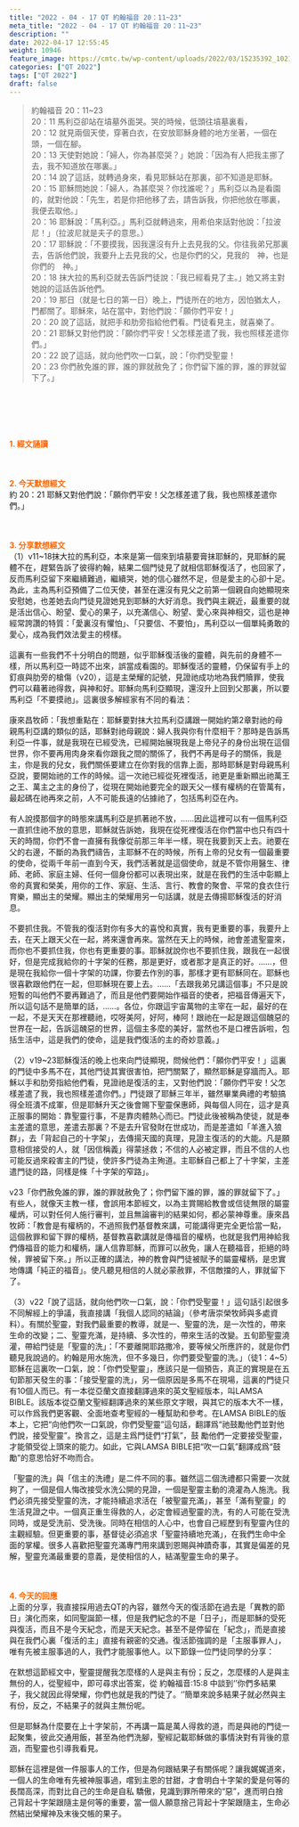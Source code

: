 ```yaml
---
title: "2022 - 04 - 17 QT 約翰福音 20：11~23"
meta_title: "2022 - 04 - 17 QT 約翰福音 20：11~23"
description: ""
date: 2022-04-17 12:55:45
weight: 10946
feature_image: https://cmtc.tw/wp-content/uploads/2022/03/15235392_10211799862337740_180693556567566654_o-1.webp
categories: ["QT 2022"]
tags: ["QT 2022"]
draft: false
---
```


<blockquote>約翰福音 20：11~23<br />
20：11 馬利亞卻站在墳墓外面哭。哭的時候，低頭往墳墓裏看，<br />
20：12 就見兩個天使，穿著白衣，在安放耶穌身體的地方坐著，一個在頭，一個在腳。<br />
20：13 天使對她說：「婦人，你為甚麼哭？」她說：「因為有人把我主挪了去，我不知道放在哪裏。」<br />
20：14 說了這話，就轉過身來，看見耶穌站在那裏，卻不知道是耶穌。<br />
20：15 耶穌問她說：「婦人，為甚麼哭？你找誰呢？」馬利亞以為是看園的，就對他說：「先生，若是你把他移了去，請告訴我，你把他放在哪裏，我便去取他。」<br />
20：16 耶穌說：「馬利亞。」馬利亞就轉過來，用希伯來話對他說：「拉波尼！」（拉波尼就是夫子的意思。）<br />
20：17 耶穌說：「不要摸我，因我還沒有升上去見我的父。你往我弟兄那裏去，告訴他們說，我要升上去見我的父，也是你們的父，見我的　神，也是你們的　神。」<br />
20：18 抹大拉的馬利亞就去告訴門徒說：「我已經看見了主。」她又將主對她說的這話告訴他們。<br />
20：19 那日（就是七日的第一日）晚上，門徒所在的地方，因怕猶太人，門都關了。耶穌來，站在當中，對他們說：「願你們平安！」<br />
20：20 說了這話，就把手和肋旁指給他們看。門徒看見主，就喜樂了。<br />
20：21 耶穌又對他們說：「願你們平安！父怎樣差遣了我，我也照樣差遣你們。」<br />
20：22 說了這話，就向他們吹一口氣，說：「你們受聖靈！<br />
20：23 你們赦免誰的罪，誰的罪就赦免了；你們留下誰的罪，誰的罪就留下了。」</blockquote><br />
&nbsp;<br />
<br />
&nbsp;<br />
<br />
<span style="color: #ff6600;"><strong>1. </strong><strong>經文誦讀</strong></span><br />
<br />
<span style="color: #ff6600;"><strong> </strong></span><br />
<br />
<span style="color: #ff6600;"><strong>2. 今天默想</strong><strong>經文<br />
</strong></span>約 20：21 耶穌又對他們說：「願你們平安！父怎樣差遣了我，我也照樣差遣你們。」<br />
<br />
&nbsp;<br />
<br />
<span style="color: #ff6600;"><strong>3. 分享默想經文<br />
</strong></span>（1）v11~18抹大拉的馬利亞，本來是第一個來到墳墓要膏抹耶穌的，見耶穌的屍體不在，趕緊告訴了彼得約翰，結果二個門徒見了就相信耶穌復活了，也回家了，反而馬利亞留下來繼續難過，繼續哭，她的信心雖然不足，但是愛主的心卻十足。為此，主為馬利亞預備了二位天使，甚至在還沒有見父之前第一個親自向她顯現來安慰她，也差她去向門徒見證她見到耶穌的大好消息。我們與主親近，最重要的就是活出信心、盼望、愛心的果子，以充滿信心、盼望、愛心來與神相交，這也是神經常誇讚的特質：「愛裏沒有懼怕」、「只要信、不要怕」，馬利亞以一個單純勇敢的愛心，成為我們效法愛主的榜樣。<br />
<br />
這裏有一些我們不十分明白的問題，似乎耶穌復活後的靈體，與先前的身體不一樣，所以馬利亞一時認不出來，誤當成看園的。耶穌復活的靈體，仍保留有手上的釘痕與肋旁的槍傷（v20），這是主榮耀的記號，見證祂成功地為我們贖罪，使我們可以藉著祂得救，與神和好。耶穌向馬利亞顯現，還沒升上回到父那裏，所以要馬利亞「不要摸祂」。這裏很多解經家有不同的看法：<br />
<br />
康來昌牧師：「我想重點在：耶穌要對抹大拉馬利亞講跟一開始約第2章對祂的母親馬利亞講的類似的話，耶穌對祂母親說：婦人我與你有什麼相干？那時是告訴馬利亞一件事，就是我現在已經受洗，已經開始展現我是上帝兒子的身份出現在這個世界，你不要再用肉身來看你跟我之間的關係了，我們不再是母子的關係，我是主，你是我的兒女，我們關係要建立在你對我的信靠上面，那時耶穌是對母親馬利亞說，要開始祂的工作的時候。這一次祂已經從死裡復活，祂更是重新顯出祂萬王之王、萬主之主的身份了，從現在開始祂要完全的跟天父一樣有權柄的在管萬有，最起碼在祂再來之前，人不可能長遠的佔據祂了，包括馬利亞在內。<br />
<br />
有人說摸那個字的時態來講馬利亞是抓著祂不放，……因此這裡可以有一個馬利亞一直抓住祂不放的意思，耶穌就告訴她，我現在從死裡復活在你們當中也只有四十天的時間，你們不會一直擁有我像從前那三年半一樣，現在我要到天上去。祂要在父的右邊，不斷的為我們禱告，主耶穌不在的時候，所有上帝的兒女有一個最重要的使命，從兩千年前一直到今天，我們活著就是這個使命，就是不管你用醫生、律師、老師、家庭主婦、任何一個身份都可以表現出來，就是在我們的生活中彰顯上帝的真實和榮美，用你的工作、家庭、生活、言行、教會的聚會、平常的食衣住行育樂，顯出主的榮耀。顯出主的榮耀用另一句話講，就是去傳揚耶穌復活的好消息。<br />
<br />
不要抓住我。不管我的復活對你有多大的喜悅和真實，我有更重要的事，我要升上去，在天上跟天父在一起，將來還會再來。當然在天上的時候，祂會差遣聖靈來，而你也不要抓住我，你也有更重要的事。耶穌就說你也不要抓住我，跟我在一起很好，但是完成我給你的十字架的任務，那是更好，或者那才是真正的好。……，但是現在我給你一個十字架的功課，你要去作別的事，那樣才更有耶穌同在。耶穌也很喜歡跟他們在一起，但耶穌現在要上去。……「去跟我弟兄講這個事」不只是說短暫的叫他們不要再難過了，而且是他們要開始作福音的使者，把福音傳遍天下，所以這句話不是簡單的話，……。各位，你跟這宇宙萬物的主宰在一起，最好的在一起，不是天天在那裡聽祂，哎呀美阿，好阿，棒阿！跟祂在一起是跟這個醜惡的世界在一起，告訴這醜惡的世界，這個主多麼的美好，當然也不是口裡告訴啦，包括生活中，這是我們的使命，這是我們復活的主的奇妙意義。」<br />
<br />
（2）v19~23耶穌復活的晚上也來向門徒顯現，問候他們：「願你們平安！」這裏的門徒中多馬不在，其他門徒其實很害怕，把門關緊了，顯然耶穌是穿牆而入。耶穌以手和肋旁指給他們看，見證祂是復活的主，又對他們說：「願你們平安！父怎樣差遣了我，我也照樣差遣你們。」門徒跟了耶穌三年半，雖然畢業典禮的考驗搞得全班潰不成軍，但是耶穌升天之後會賜下聖靈保惠師，與每個人同在，這才是真正服事的開始：靠聖靈行事，不是靠肉體熱心而已。門徒此後被稱為使徒，就是奉主差遣的意思，差遣去那裏？不是去升官發財在世成功，而是差遣如「羊進入狼群」，去「背起自己的十字架」，去傳揚天國的真理，見證主復活的的大能。凡是願意相信接受的人，就「因信稱義」得蒙拯救；不信的人必被定罪，而且不信的人也可能反過來殺害主的門徒，使許多門徒為主殉道。主耶穌自己都上了十字架，主差遣門徒的路，同樣是條「十字架的窄路」。<br />
<br />
v23「你們赦免誰的罪，誰的罪就赦免了；你們留下誰的罪，誰的罪就留下了。」有些人，就像天主教一樣，會誤用本節經文，以為主賞賜給教會或信徒無限的屬靈權炳，可以對任何人施行審判，並且無論審判的結果如何，都必蒙神尊重。康來昌牧師：「教會是有權柄的，不過照我們基督教來講，可能講得更完全更恰當一點，這個赦罪和留下罪的權柄，基督教喜歡講就是傳福音的權柄，也就是我們用神給我們傳福音的能力和權柄，讓人信靠耶穌，而罪可以赦免，讓人在聽福音，拒絕的時候，罪被留下來。」所以正確的講法，神的教會與門徒被賦予的屬靈權柄，是忠實地傳講「純正的福音」。使凡聽見相信的人就必蒙赦罪，不信敵擋的人，罪就留下了。<br />
<br />
（3）v22「說了這話，就向他們吹一口氣，說：「你們受聖靈！」這句話引起很多不同解經上的爭議，我直接講「我個人認同的結論」（參考唐崇榮牧師與多處資料）。有關於聖靈，對我們最重要的教導，就是一、聖靈的洗，是一次性的，帶來生命的改變；二、聖靈充滿，是持續、多次性的，帶來生活的改變。五旬節聖靈澆灌，帶給門徒是「聖靈的洗」：「不要離開耶路撒冷，要等候父所應許的，就是你們聽見我說過的。約翰是用水施洗，但不多幾日，你們要受聖靈的洗。」（徒1：4~5）耶穌在這裏吹一口氣，說：「你們受聖靈」，應該只是一個預告，真正的實現是在五旬節那天發生的事：「接受聖靈的洗」，另一個原因是多馬不在現場，這裏的門徒只有10個人而已。有一本從亞蘭文直接翻譯過來的英文聖經版本，叫LAMSA BIBLE。該版本從亞蘭文聖經翻譯過來的某些原文字眼，與其它的版本大不一樣，可以作爲我們更客觀、全面地查考聖經的一種幫助和參考。在LAMSA BIBLE的版本上，它把“向他們吹一口氣說，你們受聖靈”這句話，翻譯爲“祂鼓勵他們並對他們說，接受聖靈”。換言之，這是主爲門徒們“打氣”，鼓 勵他們一定要接受聖靈，才能領受從上頭來的能力。如此，它與LAMSA BIBLE把“吹一口氣”翻譯成爲“鼓勵”的意思恰好不吻而合。<br />
<br />
「聖靈的洗」與「信主的洗禮」是二件不同的事。雖然這二個洗禮都只需要一次就夠了，一個是個人悔改接受水洗公開的見證，一個是聖靈主動的澆灌為人施洗。我們必須先接受聖靈的洗，才能持續追求活在「被聖靈充滿」，甚至「滿有聖靈」的生活見證之中。一個真正重生得救的人，必定會經過聖靈的洗，有的人可能在受洗同時，或是受洗前、受洗後。同時在相信的人心中，也會自己經歷到有聖靈內住的主觀經驗。但更重要的事，基督徒必須追求「聖靈持續地充滿」，在我們生命中全面的掌權。很多人喜歡把聖靈充滿專門用來講到恩賜與神蹟奇事，其實是偏差的見解，聖靈充滿最重要的意義，是使相信的人，結滿聖靈生命的果子。<br />
<br />
&nbsp;<br />
<br />
<span style="color: #ff6600;"><strong>4. 今天的回應<br />
</strong></span>上面的分享，我直接採用過去QT的內容，雖然今天的復活節在過去是「異教的節日」演化而來，如同聖誕節一樣，但是我們紀念的不是「日子」，而是耶穌的受死與復活，而且不是今天紀念，而是天天紀念。甚至不是停留在「紀念」，而是直接與在我們心裏「復活的主」直接有親密的交通。復活節強調的是「主服事罪人」，唯有先被主服事過的人，我們才能服事他人。以下節錄一位門徒同學的分享：<br />
<br />
在默想這節經文中，聖靈提醒我怎麼樣的人是與主有份；反之，怎麼樣的人是與主無份的人，從聖經中，即可尋求出答案，從 約翰福音:15:8 中談到‘’你們多結果子，我父就因此得榮耀，你們也就是我的門徒了。‘’簡單來說多結果子就必然與主有份，反之，不結果子的就與主無份呢。<br />
<br />
但是耶穌為什麼要在上十字架前，不再講一篇是萬人得救的道，而是與祂的門徒一起聚集，彼此交通用飯，甚至為他們洗腳，聖經記載耶穌做的事情決對有背後的意涵，而聖靈也引導我看見。<br />
<br />
耶穌在這裡是做一件服事人的工作，但是為何跟結果子有關係呢？讓我娓娓道來，一個人的生命唯有先被神服事過，嚐到主恩的甘甜，才會明白十字架的愛是何等的長闊高深，而對比自己的生命是自私 驕傲，見識到罪所帶來的“惡”，進而明白捨己背起十字架跟隨主是何等的重要，當一個人願意捨己背起十字架跟隨主，生命必然結出榮耀神及末後交帳的果子。<br />
<br />
<span style="color: #ff6600;"><strong> </strong></span><br />
<br />
&nbsp;
        